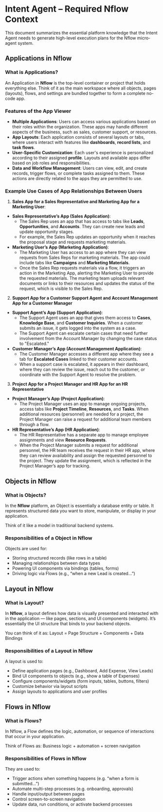 # Intent Agent – Required Nflow Context

This document summarizes the essential platform knowledge that the Intent Agent needs to generate high-level execution plans for the Nflow micro-agent system.

## Applications in Nflow

### What is Applications?

An Application in **Nflow** is the top-level container or project that holds everything else. Think of it as the main workspace where all objects, pages (layouts), flows, and settings are bundled together to form a complete no-code app.

### Features of the App Viewer

- **Multiple Applications**: Users can access various applications based on their roles within the organization. These apps may handle different aspects of the business, such as sales, customer support, or resources.
- **App Layouts**: Each application consists of several layouts or tabs, where users interact with features like **dashboards**, **record lists**, and **task flows**.
- **User-Specific Customization**: Each user's experience is personalized according to their assigned **profile**. Layouts and available apps differ based on job roles and responsibilities.
- **Data and Workflow Management**: Users can view, edit, and create records, trigger flows, or complete tasks assigned to them. These actions are directly related to the apps they are permitted to use.

### Example Use Cases of App Relationships Between Users

1. **Sales App for a Sales Representative and Marketing App for a Marketing User**:

- **Sales Representative’s App (Sales Application)**:
  - The Sales Rep uses an app that has access to tabs like **Leads**, **Opportunities**, and **Accounts**. They can create new leads and update opportunity stages.
  - For example, the Sales Rep updates an opportunity when it reaches the proposal stage and requests marketing materials.
- **Marketing User’s App (Marketing Application)**:
  - The Marketing User has access to an app where they can view requests from Sales Reps for marketing materials. The app could include tabs like **Campaigns** and **Marketing Materials**.
  - Once the Sales Rep requests materials via a flow, it triggers an action in the Marketing App, alerting the Marketing User to provide the requested materials. The marketing team uploads relevant documents or links to their resources and updates the status of the request, which is visible to the Sales Rep.

2. **Support App for a Customer Support Agent and Account Management App for a Customer Manager**

- **Support Agent’s App (Support Application)**:
  - The Support Agent uses an app that gives them access to **Cases**, **Knowledge Base**, and **Customer Inquiries**. When a customer submits an issue, it gets logged into the system as a case.
  - The Support Agent can escalate certain cases that need further involvement from the Account Manager by changing the case status to "Escalated."
- **Customer Manager’s App (Account Management Application)**:
  - The Customer Manager accesses a different app where they see a tab for **Escalated Cases** linked to their customer accounts.
  - When a support case is escalated, it appears in their dashboard, where they can review the issue, reach out to the customer, or coordinate with the Support Agent to resolve the problem.

3. **Project App for a Project Manager and HR App for an HR Representative**

- **Project Manager’s App (Project Application)**:
  - The Project Manager uses an app to manage ongoing projects, access tabs like **Project Timeline**, **Resources**, and **Tasks**. When additional resources (personnel) are needed for a project, the Project Manager can raise a request for additional team members through a flow.
- **HR Representative’s App (HR Application)**:
  - The HR Representative has a separate app to manage employee assignments and view **Resource Requests**.
  - When the Project Manager submits a request for additional personnel, the HR team receives the request in their HR app, where they can review availability and assign the requested personnel to the project. They update the assignment, which is reflected in the Project Manager’s app for tracking.

## Objects in Nflow

### What is Objects?

In the **Nflow** platform, an Object is essentially a database entity or table. It represents structured data you want to store, manipulate, or display in your application.

Think of it like a model in traditional backend systems.

### Responsibilities of a Object in Nflow

Objects are used for:

- Storing structured records (like rows in a table)
- Managing relationships between data types
- Powering UI components via bindings (tables, forms)
- Driving logic via Flows (e.g., “when a new Lead is created…”)

## Layout in Nflow

### What is Layout?

In **Nflow**, a layout defines how data is visually presented and interacted with in the application — like pages, sections, and UI components (widgets). It’s essentially the UI structure that binds to your backend objects.

You can think of it as: Layout = Page Structure + Components + Data Bindings

### Responsibilities of a Layout in Nflow

A layout is used to:

- Define application pages (e.g., Dashboard, Add Expense, View Leads)
- Bind UI components to objects (e.g., show a table of Expenses)
- Configure components/widgets (form inputs, tables, buttons, filters)
- Customize behavior via layout scripts
- Assign layouts to applications and user profiles

## Flows in Nflow

### What is Flows?

In Nflow, a Flow defines the logic, automation, or sequence of interactions that occur in your application.

Think of Flows as: Business logic + automation + screen navigation

### Responsibilities of Flows in Nflow

They are used to:

- Trigger actions when something happens (e.g. “when a form is submitted…”)
- Automate multi-step processes (e.g. onboarding, approvals)
- Handle input/output between pages
- Control screen-to-screen navigation
- Update data, run conditions, or activate backend processes
